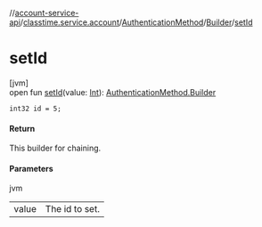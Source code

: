 //[account-service-api](../../../../index.md)/[classtime.service.account](../../index.md)/[AuthenticationMethod](../index.md)/[Builder](index.md)/[setId](set-id.md)

# setId

[jvm]\
open fun [setId](set-id.md)(value: [Int](https://kotlinlang.org/api/latest/jvm/stdlib/kotlin/-int/index.html)): [AuthenticationMethod.Builder](index.md)

`int32 id = 5;`

#### Return

This builder for chaining.

#### Parameters

jvm

| | |
|---|---|
| value | The id to set. |
